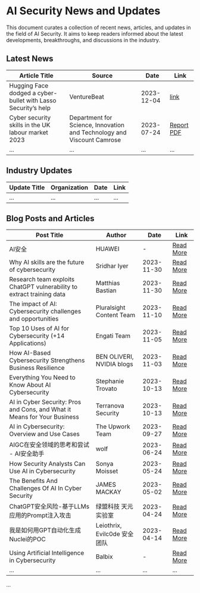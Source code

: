 # AI Security News and Updates

This document curates a collection of recent news, articles, and updates in the field of AI Security. It aims to keep readers informed about the latest developments, breakthroughs, and discussions in the industry.

## Latest News

| Article Title | Source | Date | Link |
| ------------- | ------ | ---- | ---- |
| Hugging Face dodged a cyber-bullet with Lasso Security’s help | VentureBeat | 2023-12-04 | [link](https://venturebeat.com/security/hugging-face-dodged-a-cyber-bullet-with-lasso-securitys-help/) |
| Cyber security skills in the UK labour market 2023 | Department for Science, Innovation and Technology and Viscount Camrose | 2023-07-24 | [Report PDF](https://assets.publishing.service.gov.uk/media/64be95f0d4051a00145a91ec/Cyber_security_skills_in_the_UK_labour_market_2023.pdf) |
| ...           | ...    | ...  | ...  |

## Industry Updates

| Update Title | Organization | Date | Link |
| ------------ | ------------ | ---- | ---- |
| ...          | ...          | ...  | ...  |

## Blog Posts and Articles

| Post Title | Author | Date | Link |
| ---------- | ------ | ---- | ---- |
| AI安全 | HUAWEI | - | [Read More](https://www.huawei.com/cn/trust-center/ai-section) |
| Why AI skills are the future of cybersecurity | Sridhar Iyer | 2023-11-30 | [Read More](https://www.siliconrepublic.com/business/ai-skills-future-cybersecurity-versa-networks) |
| Research team exploits ChatGPT vulnerability to extract training data | Matthias Bastian | 2023-11-30 | [Read More](https://the-decoder.com/research-team-exploits-chatgpt-vulnerability-to-extract-training-data/) |
| The impact of AI: Cybersecurity challenges and opportunities | Pluralsight Content Team | 2023-11-10 | [Read More](https://www.pluralsight.com/resources/blog/security/ai-impact-cybersecurity) |
| Top 10 Uses of AI for Cybersecurity (+14 Applications) | Engati Team | 2023-11-05 | [Read More](https://www.engati.com/blog/ai-for-cybersecurity) |
| How AI-Based Cybersecurity Strengthens Business Resilience | BEN OLIVERI, NVIDIA blogs | 2023-11-03 | [Read More](https://blogs.nvidia.com/blog/ai-cybersecurity-business-resilience/) | Engati Team | 2023-11-05 | [Read More](https://www.engati.com/blog/ai-for-cybersecurity) | 
| Everything You Need to Know About AI Cybersecurity | Stephanie Trovato | 2023-10-13 | [Read More](https://blog.hubspot.com/marketing/ai-cybersecurity) |
| AI in Cyber Security: Pros and Cons, and What it Means for Your Business | Terranova Security | 2023-10-13 | [Read More](https://terranovasecurity.com/blog/ai-in-cyber-security/) |
| AI in Cybersecurity: Overview and Use Cases | The Upwork Team | 2023-09-27 | [Read More](https://www.upwork.com/resources/ai-in-cybersecurity) |
| AIGC在安全领域的思考和尝试 - AI安全助手 | wolf | 2023-06-24 | [Read More](https://opensec-cn.github.io/#/articles/2) |
| How Security Analysts Can Use AI in Cybersecurity | Sonya Moisset | 2023-05-24 | [Read More](https://www.freecodecamp.org/news/how-to-use-artificial-intelligence-in-cybersecurity/) |
| The Benefits And Challenges Of AI In Cyber Security | JAMES MACKAY | 2023-05-02 | [Read More](https://www.metacompliance.com/blog/data-breaches/benefits-and-challenges-of-ai-in-cyber-security) | 
| ChatGPT安全风险-基于LLMs应用的Prompt注入攻击 | 绿盟科技 天元实验室 | 2023-04-24 | [Read More](https://mp.weixin.qq.com/s/zqddET82e-0eM_OCjEtVbQ) |
| 我是如何用GPT自动化生成Nuclei的POC | Leiothrix, Evilc0de 安全团队 | 2023-04-14 | [Read More](https://mp.weixin.qq.com/s/j7EHftzPdTf84lBzxpLb_Q) |
| Using Artificial Intelligence in Cybersecurity | Balbix | - | [Read More](https://www.balbix.com/insights/artificial-intelligence-in-cybersecurity/) |
| ...        | ...    | ...  | ...  |

...

